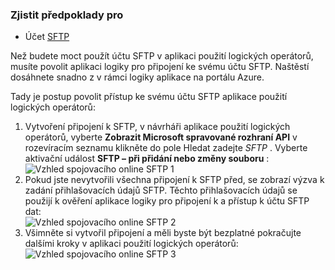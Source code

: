 ### <a name="prerequisites"></a>Zjistit předpoklady pro

- Účet [SFTP](https://en.wikipedia.org/wiki/SSH_File_Transfer_Protocol)  


Než budete moct použít účtu SFTP v aplikaci použití logických operátorů, musíte povolit aplikaci logiky pro připojení ke svému účtu SFTP. Naštěstí dosáhnete snadno z v rámci logiky aplikace na portálu Azure.  

Tady je postup povolit přístup ke svému účtu SFTP aplikace použití logických operátorů:  
1. Vytvoření připojení k SFTP, v návrháři aplikace použití logických operátorů, vyberte **Zobrazit Microsoft spravované rozhraní API** v rozevíracím seznamu klikněte do pole Hledat zadejte *SFTP* . Vyberte aktivační událost **SFTP – při přidání nebo změny souboru** :  
![Vzhled spojovacího online SFTP 1](./media/connectors-create-api-sftp/sftp-1.png)  
2. Pokud jste nevytvořili všechna připojení k SFTP před, se zobrazí výzva k zadání přihlašovacích údajů SFTP. Těchto přihlašovacích údajů se použijí k ověření aplikace logiky pro připojení k a přístup k účtu SFTP dat:  
![Vzhled spojovacího online SFTP 2](./media/connectors-create-api-sftp/sftp-2.png)  
3. Všimněte si vytvořil připojení a měli byste být bezplatné pokračujte dalšími kroky v aplikaci použití logických operátorů:   
 ![Vzhled spojovacího online SFTP 3](./media/connectors-create-api-sftp/sftp-3.png) 
